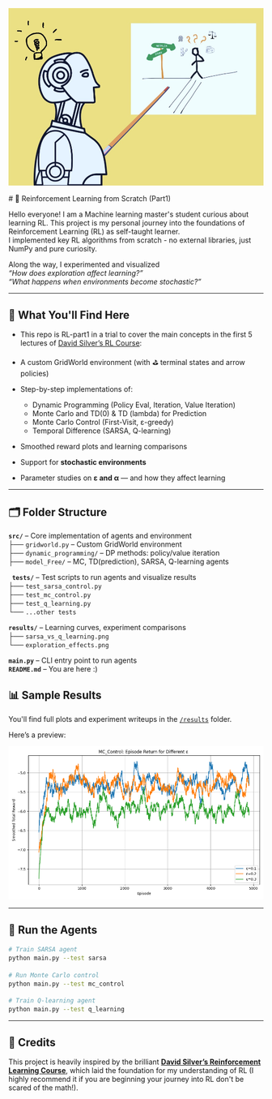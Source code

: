 <p align="center">
  <img src="assets/banner.jpeg" width="800"/>
</p>
# 🧠 Reinforcement Learning from Scratch (Part1)

Hello everyone! I am a Machine learning master's student curious about learning RL.
This project is my personal journey into the foundations of Reinforcement Learning (RL) as self-taught learner.  
I implemented key RL algorithms from scratch - no external libraries, just NumPy and pure curiosity.

Along the way, I experimented and visualized  
*“How does exploration affect learning?”*  
*“What happens when environments become stochastic?”*  


---

## 🌟 What You'll Find Here
- This repo is RL-part1 in a trial to cover the main concepts in the first 5 lectures of [David Silver’s RL Course](https://www.davidsilver.uk/teaching/):

- A custom GridWorld environment (with ⛳ terminal states and arrow policies)
- Step-by-step implementations of:
  - Dynamic Programming (Policy Eval, Iteration, Value Iteration)
  - Monte Carlo and TD(0) & TD (lambda) for Prediction
  - Monte Carlo Control (First-Visit, ε-greedy)
  - Temporal Difference (SARSA, Q-learning)
- Smoothed reward plots and learning comparisons
- Support for **stochastic environments**
- Parameter studies on **ε and α** — and how they affect learning

---

## 🗂️ Folder Structure

**`src/`** – Core implementation of agents and environment  
├── `gridworld.py` – Custom GridWorld environment  
├── `dynamic_programming/` – DP methods: policy/value iteration  
├── `model_Free/` – MC, TD(prediction), SARSA, Q-learning agents  

**` tests/`** – Test scripts to run agents and visualize results  
├── `test_sarsa_control.py`  
├── `test_mc_control.py`  
├── `test_q_learning.py`  
└── `...other tests`

**`results/`** – Learning curves, experiment comparisons  
├── `sarsa_vs_q_learning.png`  
└── `exploration_effects.png`  

**`main.py`** – CLI entry point to run agents  
**`README.md`** – You are here :)

## 📊 Sample Results

You'll find full plots and experiment writeups in the [`/results`](./results) folder.

Here’s a preview:

<img src="results/mc_control_returns.png" width="600">

---

## 🧪 Run the Agents

```bash
# Train SARSA agent
python main.py --test sarsa

# Run Monte Carlo control
python main.py --test mc_control

# Train Q-learning agent
python main.py --test q_learning


```
---
## 🙏 Credits

This project is heavily inspired by the brilliant [**David Silver’s Reinforcement Learning Course**](https://www.davidsilver.uk/teaching/), which laid the foundation for my understanding of RL (I highly recommend it if you are beginning your journey into RL don't be scared of the math!).
